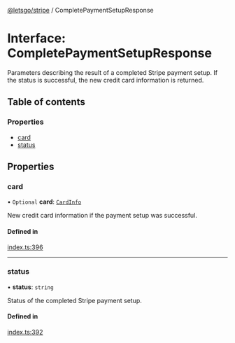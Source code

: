 [@letsgo/stripe](../README.md) / CompletePaymentSetupResponse

# Interface: CompletePaymentSetupResponse

Parameters describing the result of a completed Stripe payment setup. If the status is successful, the new
credit card information is returned.

## Table of contents

### Properties

- [card](CompletePaymentSetupResponse.md#card)
- [status](CompletePaymentSetupResponse.md#status)

## Properties

### card

• `Optional` **card**: [`CardInfo`](CardInfo.md)

New credit card information if the payment setup was successful.

#### Defined in

[index.ts:396](https://github.com/47chapters/letsgo/blob/06da252/packages/stripe/src/index.ts#L396)

___

### status

• **status**: `string`

Status of the completed Stripe payment setup.

#### Defined in

[index.ts:392](https://github.com/47chapters/letsgo/blob/06da252/packages/stripe/src/index.ts#L392)
